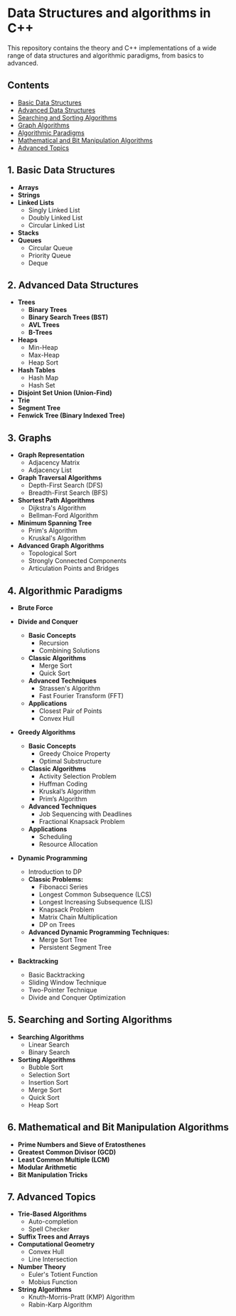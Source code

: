 # Data Structures and algorithms in C++

This repository contains the theory and C++ implementations of a wide range of data structures and algorithmic paradigms, from basics to advanced.

## Contents

- [Basic Data Structures](#basic-data-structures)
- [Advanced Data Structures](#advanced-data-structures)
- [Searching and Sorting Algorithms](#searching-and-sorting-algorithms)
- [Graph Algorithms](#graphs)
- [Algorithmic Paradigms](#algorithmic-paradigms)
- [Mathematical and Bit Manipulation Algorithms](#mathematical-and-bit-manipulation-algorithms)
- [Advanced Topics](#advanced-topics)

## 1. Basic Data Structures

- **Arrays**
- **Strings**
- **Linked Lists**
  - Singly Linked List
  - Doubly Linked List
  - Circular Linked List
- **Stacks**
- **Queues**
  - Circular Queue
  - Priority Queue
  - Deque

## 2. Advanced Data Structures

- **Trees**
  - **Binary Trees**
  - **Binary Search Trees (BST)**
  - **AVL Trees**
  - **B-Trees**
- **Heaps**
  - Min-Heap
  - Max-Heap
  - Heap Sort
- **Hash Tables**
  - Hash Map
  - Hash Set
- **Disjoint Set Union (Union-Find)**
- **Trie**
- **Segment Tree**
- **Fenwick Tree (Binary Indexed Tree)**

## 3. Graphs

- **Graph Representation**
  - Adjacency Matrix
  - Adjacency List
- **Graph Traversal Algorithms**
  - Depth-First Search (DFS)
  - Breadth-First Search (BFS)
- **Shortest Path Algorithms**
  - Dijkstra's Algorithm
  - Bellman-Ford Algorithm
- **Minimum Spanning Tree**
  - Prim's Algorithm
  - Kruskal's Algorithm
- **Advanced Graph Algorithms**
  - Topological Sort
  - Strongly Connected Components
  - Articulation Points and Bridges

## 4. Algorithmic Paradigms

- **Brute Force**
- **Divide and Conquer**

  - **Basic Concepts**
    - Recursion
    - Combining Solutions
  - **Classic Algorithms**
    - Merge Sort
    - Quick Sort
  - **Advanced Techniques**
    - Strassen's Algorithm
    - Fast Fourier Transform (FFT)
  - **Applications**
    - Closest Pair of Points
    - Convex Hull

- **Greedy Algorithms**
  - **Basic Concepts**
    - Greedy Choice Property
    - Optimal Substructure
  - **Classic Algorithms**
    - Activity Selection Problem
    - Huffman Coding
    - Kruskal’s Algorithm
    - Prim’s Algorithm
  - **Advanced Techniques**
    - Job Sequencing with Deadlines
    - Fractional Knapsack Problem
  - **Applications**
    - Scheduling
    - Resource Allocation
- **Dynamic Programming**
  - Introduction to DP
  - **Classic Problems:**
    - Fibonacci Series
    - Longest Common Subsequence (LCS)
    - Longest Increasing Subsequence (LIS)
    - Knapsack Problem
    - Matrix Chain Multiplication
    - DP on Trees
  - **Advanced Dynamic Programming Techniques:**
    - Merge Sort Tree
    - Persistent Segment Tree
- **Backtracking**
  - Basic Backtracking
  - Sliding Window Technique
  - Two-Pointer Technique
  - Divide and Conquer Optimization

## 5. Searching and Sorting Algorithms

- **Searching Algorithms**
  - Linear Search
  - Binary Search
- **Sorting Algorithms**
  - Bubble Sort
  - Selection Sort
  - Insertion Sort
  - Merge Sort
  - Quick Sort
  - Heap Sort

## 6. Mathematical and Bit Manipulation Algorithms

- **Prime Numbers and Sieve of Eratosthenes**
- **Greatest Common Divisor (GCD)**
- **Least Common Multiple (LCM)**
- **Modular Arithmetic**
- **Bit Manipulation Tricks**

## 7. Advanced Topics

- **Trie-Based Algorithms**
  - Auto-completion
  - Spell Checker
- **Suffix Trees and Arrays**
- **Computational Geometry**
  - Convex Hull
  - Line Intersection
- **Number Theory**
  - Euler's Totient Function
  - Mobius Function
- **String Algorithms**
  - Knuth-Morris-Pratt (KMP) Algorithm
  - Rabin-Karp Algorithm
